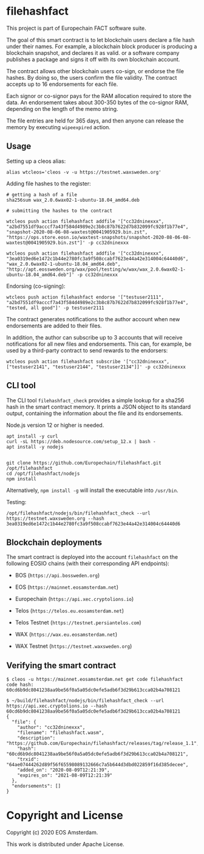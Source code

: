 # filehashfact

This project is part of Europechain FACT software suite.

The goal of this smart contract is to let blockchain users declare a
file hash under their names. For example, a blockchain block producer
is producing a blockchain snapshot, and declares it as valid. or a
software company publishes a package and signs it off with its own
blockchain account.

The contract allows other blockchain users co-sign, or endorse the
file hashes. By doing so, the users confirm the file validity. The
contract accepts up to 16 endorsements for each file.

Each signor or co-signor pays for the RAM allocation required to store
the data. An endorsement takes about 300-350 bytes of the co-signor
RAM, depending on the length of the memo string.

The file entries are held for 365 days, and then anyone can release
the memory by executing `wipeexpired` action.


## Usage

Setting up a cleos alias:

```
alias wtcleos='cleos -v -u https://testnet.waxsweden.org'
```

Adding file hashes to the register:

```
# getting a hash of a file
sha256sum wax_2.0.6wax02-1-ubuntu-18.04_amd64.deb

# submitting the hashes to the contract

wtcleos push action filehashfact addfile '["cc32dninexxx", "a2bd7551df9acccf7a43f584d4989e2c3b8c87b7622d7b832099fc928f1b77e4", "snapshot-2020-08-06-08-waxtest@0041905929.bin.zst", "https://ops.store.eosn.io/waxtest-snapshots/snapshot-2020-08-06-08-waxtest@0041905929.bin.zst"]' -p cc32dninexxx

wtcleos push action filehashfact addfile '["cc32dninexxx", "3ea0319ed6e1472c1b44e2780fc3a9f508ccabf7623e44a42e314004c64440d6", "wax_2.0.6wax02-1-ubuntu-18.04_amd64.deb", "http://apt.eossweden.org/wax/pool/testing/w/wax/wax_2.0.6wax02-1-ubuntu-18.04_amd64.deb"]' -p cc32dninexxx

```

Endorsing (co-signing):

```
wtcleos push action filehashfact endorse '["testuser2111", "a2bd7551df9acccf7a43f584d4989e2c3b8c87b7622d7b832099fc928f1b77e4", "tested, all good"]' -p testuser2111

```

The contract generates notifications to the author account when new
endorsements are added to their files.

In addition, the author can subscribe up to 3 accounts that will
receive notifications for all new files and endorsements. This can,
for example, be used by a third-party contract to send rewards to the
endorsers:

```
wtcleos push action filehashfact subscribe '["cc32dninexxx", ["testuser2141", "testuser2144", "testuser2134"]]' -p cc32dninexxx
```


## CLI tool

The CLI tool `filehashfact_check` provides a simple lookup for a
sha256 hash in the smart contract memory. It prints a JSON object to
its standard output, containing the information about the file and its
endorsements.

Node.js version 12 or higher is needed.

```
apt install -y curl
curl -sL https://deb.nodesource.com/setup_12.x | bash -
apt install -y nodejs


git clone https://github.com/Europechain/filehashfact.git /opt/filehashfact
cd /opt/filehashfact/nodejs
npm install
```

Alternatively, `npm install -g` will install the executable into `/usr/bin`.

Testing:
```
/opt/filehashfact/nodejs/bin/filehashfact_check --url https://testnet.waxsweden.org --hash 3ea0319ed6e1472c1b44e2780fc3a9f508ccabf7623e44a42e314004c64440d6

```


## Blockchain deployments

The smart contract is deployed into the account `filehashfact` on the
following EOSIO chains (with their corresponding API endpoints):

* BOS (`https://api.bossweden.org`)

* EOS (`https://mainnet.eosamsterdam.net`)

* Europechain (`https://api.xec.cryptolions.io`)

* Telos (`https://telos.eu.eosamsterdam.net`)

* Telos Testnet (`https://testnet.persiantelos.com`)

* WAX (`https://wax.eu.eosamsterdam.net`)

* WAX Testnet (`https://testnet.waxsweden.org`)



## Verifying the smart contract

```
$ cleos -u https://mainnet.eosamsterdam.net get code filehashfact
code hash: 60cd6b9dc8041238aa9be56f0a5a05dc0efe5adb6f3d29b613cca02b4a708121

$ ~/build/filehashfact/nodejs/bin/filehashfact_check --url https://api.xec.cryptolions.io --hash 60cd6b9dc8041238aa9be56f0a5a05dc0efe5adb6f3d29b613cca02b4a708121
{
  "file": {
    "author": "cc32dninexxx",
    "filename": "filehashfact.wasm",
    "description": "https://github.com/Europechain/filehashfact/releases/tag/release_1.1",
    "hash": "60cd6b9dc8041238aa9be56f0a5a05dc0efe5adb6f3d29b613cca02b4a708121",
    "trxid": "64ae07444262d89f56f65598089132666c7a5b644d3dbd022859f16d385decee",
    "added_on": "2020-08-09T12:21:39",
    "expires_on": "2021-08-09T12:21:39"
  },
  "endorsements": []
}

```




# Copyright and License

Copyright (c) 2020 EOS Amsterdam.

This work is distributed under Apache License.
